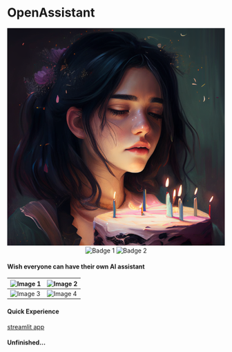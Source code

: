 # OpenAssistant
<div align=center>
<img src="https://github.com/Qiyuan-Ge/PaintMind/blob/main/assets/A_beautiful_girl_celebrating_her_birthday.png?raw=true" width="512">
</div>

<div align="center">
  <img src="https://img.shields.io/badge/License-Apache--2.0-green?style=flat&logo=appveyor" alt="Badge 1">
  <img src="https://img.shields.io/badge/Contact-542801615@qq.com-green?style=flat&logo=appveyor" alt="Badge 2">
</div>

#### Wish everyone can have their own AI assistant

| ![Image 1](https://github.com/Qiyuan-Ge/OpenAssistant/blob/main/assets/display0.png) | ![Image 2](https://github.com/Qiyuan-Ge/OpenAssistant/blob/main/assets/display1.png) |
| --- | --- |
| ![Image 3](https://github.com/Qiyuan-Ge/OpenAssistant/blob/main/assets/display2.png) | ![Image 4](https://github.com/Qiyuan-Ge/OpenAssistant/blob/main/assets/display3.png) |

#### Quick Experience 
[streamlit app](https://openassistant.streamlit.app/)

#### Unfinished...



